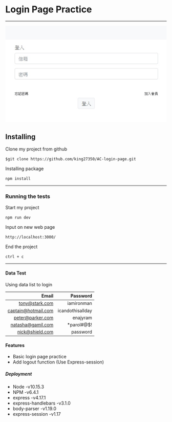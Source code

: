 # Login Page Practice
---
![indexpage](https://github.com/king27350/AC-login-page/blob/master/loginpage.jpg?raw=true)
## Installing 
Clone my project from github
```
$git clone https://github.com/king27350/AC-login-page.git
```
Installing package
```
npm install 
```
---
### Running the tests
Start my project
```
npm run dev
```
Input on new web page
```
http://localhost:3000/
```
End the project
```
ctrl + c 
```

---
#### Data Test
Using data list to login

| Email | Password |
| ------:| -----------:|
| tony@stark.com   | iamironman |
| captain@hotmail.com | icandothisallday |
| peter@parker.com    | enajyram |
| natasha@gamil.com | *parol#@$! |
| nick@shield.com | password |

#### Features
+ Basic login page practice
+ Add logout function (Use Express-session)
##### Deployment
+ Node -v10.15.3 
+ NPM -v6.4.1 
+ express -v4.17.1 
+ express-handlebars -v3.1.0 
+ body-parser -v1.19.0
+ express-session -v1.17